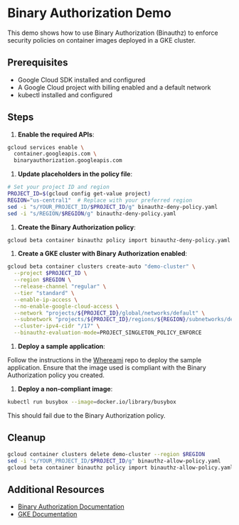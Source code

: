 # Binary Authorization Demo

This demo shows how to use Binary Authorization (Binauthz) to enforce security policies on container images deployed in a GKE cluster.

## Prerequisites

- Google Cloud SDK installed and configured
- A Google Cloud project with billing enabled and a default network
- kubectl installed and configured

## Steps

1. **Enable the required APIs**:

```bash
gcloud services enable \
  container.googleapis.com \
  binaryauthorization.googleapis.com
```

1. **Update placeholders in the policy file**:

```bash
# Set your project ID and region
PROJECT_ID=$(gcloud config get-value project)
REGION="us-central1"  # Replace with your preferred region
sed -i "s/YOUR_PROJECT_ID/$PROJECT_ID/g" binauthz-deny-policy.yaml
sed -i "s/REGION/$REGION/g" binauthz-deny-policy.yaml
```

1. **Create the Binary Authorization policy**:

```bash
gcloud beta container binauthz policy import binauthz-deny-policy.yaml
 ```

1. **Create a GKE cluster with Binary Authorization enabled**:

```bash
gcloud beta container clusters create-auto "demo-cluster" \
  --project $PROJECT_ID \
  --region $REGION \
  --release-channel "regular" \
  --tier "standard" \
  --enable-ip-access \
  --no-enable-google-cloud-access \
  --network "projects/${PROJECT_ID}/global/networks/default" \
  --subnetwork "projects/${PROJECT_ID}/regions/${REGION}/subnetworks/default" \
  --cluster-ipv4-cidr "/17" \
  --binauthz-evaluation-mode=PROJECT_SINGLETON_POLICY_ENFORCE
```

1. **Deploy a sample application**:

Follow the instructions in the [Whereami](https://github.com/gallaglo/whereami) repo to deploy the sample application. Ensure that the image used is compliant with the Binary Authorization policy you created.

1. **Deploy a non-compliant image**:

```bash
kubectl run busybox --image=docker.io/library/busybox
```

This should fail due to the Binary Authorization policy.

## Cleanup

```bash
gcloud container clusters delete demo-cluster --region $REGION
sed -i "s/YOUR_PROJECT_ID/$PROJECT_ID/g" binauthz-allow-policy.yaml
gcloud beta container binauthz policy import binauthz-allow-policy.yaml
```

## Additional Resources

- [Binary Authorization Documentation](https://cloud.google.com/binary-authorization/docs)
- [GKE Documentation](https://cloud.google.com/kubernetes-engine/docs)
